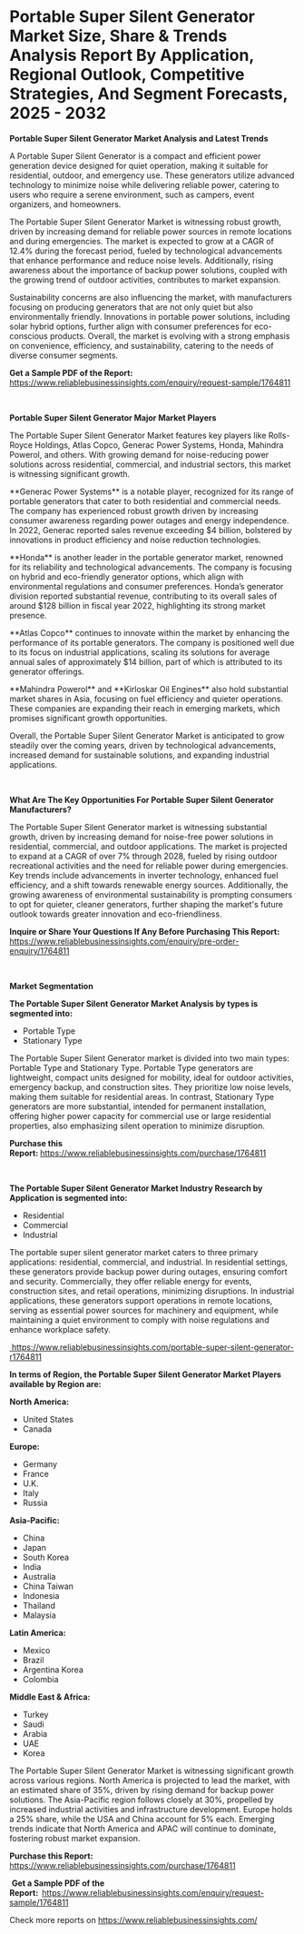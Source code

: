 <p><h1>Portable Super Silent Generator Market Size, Share & Trends Analysis Report By Application, Regional Outlook, Competitive Strategies, And Segment Forecasts, 2025 - 2032</h1></p><p><strong>Portable Super Silent Generator Market Analysis and Latest Trends</strong></p>
<p><p>A Portable Super Silent Generator is a compact and efficient power generation device designed for quiet operation, making it suitable for residential, outdoor, and emergency use. These generators utilize advanced technology to minimize noise while delivering reliable power, catering to users who require a serene environment, such as campers, event organizers, and homeowners.</p><p>The Portable Super Silent Generator Market is witnessing robust growth, driven by increasing demand for reliable power sources in remote locations and during emergencies. The market is expected to grow at a CAGR of 12.4% during the forecast period, fueled by technological advancements that enhance performance and reduce noise levels. Additionally, rising awareness about the importance of backup power solutions, coupled with the growing trend of outdoor activities, contributes to market expansion.</p><p>Sustainability concerns are also influencing the market, with manufacturers focusing on producing generators that are not only quiet but also environmentally friendly. Innovations in portable power solutions, including solar hybrid options, further align with consumer preferences for eco-conscious products. Overall, the market is evolving with a strong emphasis on convenience, efficiency, and sustainability, catering to the needs of diverse consumer segments.</p></p>
<p><strong>Get a Sample PDF of the Report:&nbsp;</strong> <a href="https://www.reliablebusinessinsights.com/enquiry/request-sample/1764811?utm_campaign=2295&utm_medium=2&utm_source=Github&utm_content=ia&utm_term=11042025&utm_id=portable-super-silent-generator">https://www.reliablebusinessinsights.com/enquiry/request-sample/1764811</a></p>
<p>&nbsp;</p>
<p><strong>Portable Super Silent Generator Major Market Players</strong></p>
<p><p>The Portable Super Silent Generator Market features key players like Rolls-Royce Holdings, Atlas Copco, Generac Power Systems, Honda, Mahindra Powerol, and others. With growing demand for noise-reducing power solutions across residential, commercial, and industrial sectors, this market is witnessing significant growth.</p><p>**Generac Power Systems** is a notable player, recognized for its range of portable generators that cater to both residential and commercial needs. The company has experienced robust growth driven by increasing consumer awareness regarding power outages and energy independence. In 2022, Generac reported sales revenue exceeding $4 billion, bolstered by innovations in product efficiency and noise reduction technologies.</p><p>**Honda** is another leader in the portable generator market, renowned for its reliability and technological advancements. The company is focusing on hybrid and eco-friendly generator options, which align with environmental regulations and consumer preferences. Honda’s generator division reported substantial revenue, contributing to its overall sales of around $128 billion in fiscal year 2022, highlighting its strong market presence.</p><p>**Atlas Copco** continues to innovate within the market by enhancing the performance of its portable generators. The company is positioned well due to its focus on industrial applications, scaling its solutions for average annual sales of approximately $14 billion, part of which is attributed to its generator offerings.</p><p>**Mahindra Powerol** and **Kirloskar Oil Engines** also hold substantial market shares in Asia, focusing on fuel efficiency and quieter operations. These companies are expanding their reach in emerging markets, which promises significant growth opportunities.</p><p>Overall, the Portable Super Silent Generator Market is anticipated to grow steadily over the coming years, driven by technological advancements, increased demand for sustainable solutions, and expanding industrial applications.</p></p>
<p>&nbsp;</p>
<p><strong>What Are The Key Opportunities For Portable Super Silent Generator Manufacturers?</strong></p>
<p><p>The Portable Super Silent Generator market is witnessing substantial growth, driven by increasing demand for noise-free power solutions in residential, commercial, and outdoor applications. The market is projected to expand at a CAGR of over 7% through 2028, fueled by rising outdoor recreational activities and the need for reliable power during emergencies. Key trends include advancements in inverter technology, enhanced fuel efficiency, and a shift towards renewable energy sources. Additionally, the growing awareness of environmental sustainability is prompting consumers to opt for quieter, cleaner generators, further shaping the market's future outlook towards greater innovation and eco-friendliness.</p></p>
<p><strong>Inquire or Share Your Questions If Any Before Purchasing This Report:</strong> <a href="https://www.reliablebusinessinsights.com/enquiry/pre-order-enquiry/1764811?utm_campaign=2295&utm_medium=2&utm_source=Github&utm_content=ia&utm_term=11042025&utm_id=portable-super-silent-generator">https://www.reliablebusinessinsights.com/enquiry/pre-order-enquiry/1764811</a></p>
<p>&nbsp;</p>
<p><strong>Market Segmentation</strong></p>
<p><strong>The Portable Super Silent Generator Market Analysis by types is segmented into:</strong></p>
<p><ul><li>Portable Type</li><li>Stationary Type</li></ul></p>
<p><p>The Portable Super Silent Generator market is divided into two main types: Portable Type and Stationary Type. Portable Type generators are lightweight, compact units designed for mobility, ideal for outdoor activities, emergency backup, and construction sites. They prioritize low noise levels, making them suitable for residential areas. In contrast, Stationary Type generators are more substantial, intended for permanent installation, offering higher power capacity for commercial use or large residential properties, also emphasizing silent operation to minimize disruption.</p></p>
<p><strong>Purchase this Report:&nbsp;</strong><a href="https://www.reliablebusinessinsights.com/purchase/1764811?utm_campaign=2295&utm_medium=2&utm_source=Github&utm_content=ia&utm_term=11042025&utm_id=portable-super-silent-generator">https://www.reliablebusinessinsights.com/purchase/1764811</a></p>
<p>&nbsp;</p>
<p><strong>The Portable Super Silent Generator Market Industry Research by Application is segmented into:</strong></p>
<p><ul><li>Residential</li><li>Commercial</li><li>Industrial</li></ul></p>
<p><p>The portable super silent generator market caters to three primary applications: residential, commercial, and industrial. In residential settings, these generators provide backup power during outages, ensuring comfort and security. Commercially, they offer reliable energy for events, construction sites, and retail operations, minimizing disruptions. In industrial applications, these generators support operations in remote locations, serving as essential power sources for machinery and equipment, while maintaining a quiet environment to comply with noise regulations and enhance workplace safety.</p></p>
<p><a href="https://www.reliablebusinessinsights.com/portable-super-silent-generator-r1764811?utm_campaign=2295&utm_medium=2&utm_source=Github&utm_content=ia&utm_term=11042025&utm_id=portable-super-silent-generator">&nbsp;https://www.reliablebusinessinsights.com/portable-super-silent-generator-r1764811</a></p>
<p><strong>In terms of Region, the Portable Super Silent Generator Market Players available by Region are:</strong></p>
<p>
    <p> <strong> North America: </strong>
        <ul>
            <li>United States</li>
            <li>Canada</li>
        </ul>
        </p> 
    <p> <strong> Europe: </strong>
        <ul>
            <li>Germany</li>
            <li>France</li>
            <li>U.K.</li>
            <li>Italy</li>
            <li>Russia</li>
        </ul>
        </p> 
    <p> <strong> Asia-Pacific: </strong>
        <ul>
            <li>China</li>
            <li>Japan</li>
            <li>South Korea</li>
            <li>India</li>
            <li>Australia</li>
            <li>China Taiwan</li>
            <li>Indonesia</li>
            <li>Thailand</li>
            <li>Malaysia</li>
        </ul>
        </p> 
    <p> <strong> Latin America: </strong>
        <ul>
            <li>Mexico</li>
            <li>Brazil</li>
            <li>Argentina Korea</li>
            <li>Colombia</li>
        </ul>
        </p> 
    <p> <strong> Middle East & Africa: </strong>
        <ul>
            <li>Turkey</li>
            <li>Saudi</li>
            <li>Arabia</li>
            <li>UAE</li>
            <li>Korea</li>
        </ul>
    </p>
    </p>
<p><p>The Portable Super Silent Generator Market is witnessing significant growth across various regions. North America is projected to lead the market, with an estimated share of 35%, driven by rising demand for backup power solutions. The Asia-Pacific region follows closely at 30%, propelled by increased industrial activities and infrastructure development. Europe holds a 25% share, while the USA and China account for 5% each. Emerging trends indicate that North America and APAC will continue to dominate, fostering robust market expansion.</p></p>
<p><strong>Purchase this Report: </strong><a href="https://www.reliablebusinessinsights.com/purchase/1764811?utm_campaign=2295&utm_medium=2&utm_source=Github&utm_content=ia&utm_term=11042025&utm_id=portable-super-silent-generator">https://www.reliablebusinessinsights.com/purchase/1764811</a></p>
<p>&nbsp;<strong>Get a Sample PDF of the Report:&nbsp;&nbsp;</strong><a href="https://www.reliablebusinessinsights.com/enquiry/request-sample/1764811?utm_campaign=2295&utm_medium=2&utm_source=Github&utm_content=ia&utm_term=11042025&utm_id=portable-super-silent-generator">https://www.reliablebusinessinsights.com/enquiry/request-sample/1764811</a></p>
<p><strong></strong></p>
<p>Check more reports on <a href="https://www.reliablebusinessinsights.com/?utm_campaign=2295&utm_medium=2&utm_source=Github&utm_content=ia&utm_term=11042025&utm_id=portable-super-silent-generator">https://www.reliablebusinessinsights.com/</a></p>